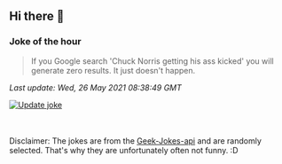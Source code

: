 ## Hi there 👋

### Joke of the hour
<!-- joke -->
>If you Google search 'Chuck Norris getting his ass kicked' you will generate zero results. It just doesn't happen.
<!-- /joke -->

*Last update: Wed, 26 May 2021 08:38:49 GMT*

[![Update joke](https://github.com/nclskfm/nclskfm/actions/workflows/joke.yml/badge.svg)](https://github.com/nclskfm/nclskfm/actions/workflows/joke.yml)

<br><br>
Disclaimer: The jokes are from the [Geek-Jokes-api](https://github.com/sameerkumar18/geek-joke-api) and are randomly selected. That's why they are unfortunately often not funny. :D
